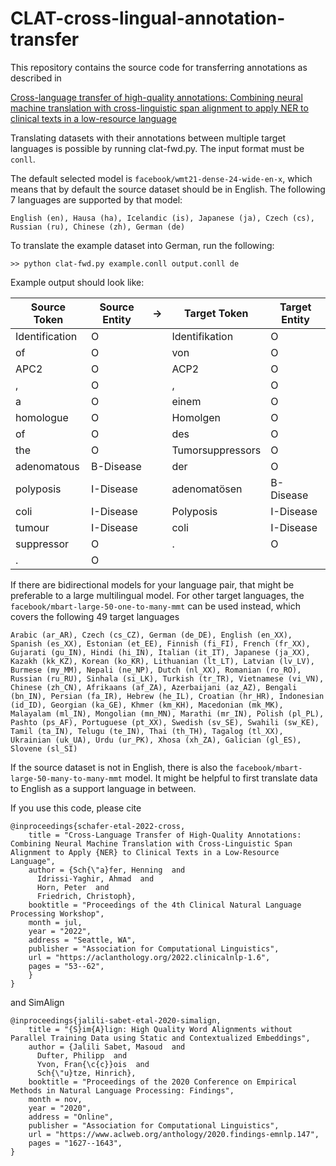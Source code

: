 # CLAT-cross-lingual-annotation-transfer
This repository contains the source code for transferring annotations as described in 

[Cross-language transfer of high-quality annotations: Combining neural machine translation with cross-linguistic span alignment to apply NER to clinical texts in a low-resource language](https://aclanthology.org/2022.clinicalnlp-1.6/)

Translating datasets with their annotations between multiple target languages is possible by running clat-fwd.py. The input format must be `conll`. 

The default selected model is `facebook/wmt21-dense-24-wide-en-x`, which means that by default the source dataset should be in English. The following 7 languages are supported by that model:

    English (en), Hausa (ha), Icelandic (is), Japanese (ja), Czech (cs), Russian (ru), Chinese (zh), German (de)

To translate the example dataset into German, run the following:

    >> python clat-fwd.py example.conll output.conll de

Example output should look like:

| Source Token | Source Entity | ->|Target Token|Target Entity
|--|--|--|--|--|
| Identification | O ||Identifikation|O|
| of | O ||von|O|
| APC2 | O ||ACP2|O|
| , | O ||,|O|
| a | O ||einem|O|
| homologue | O ||Homolgen|O|
| of | O ||des|O|
|the| O ||Tumorsuppressors|O|
|adenomatous|B-Disease||der|O|
|polyposis|I-Disease||adenomatösen|B-Disease|
|coli|I-Disease||Polyposis|I-Disease|
|tumour|I-Disease||coli|I-Disease|
|suppressor|O||.|O|
|.|O|


If there are bidirectional models for your language pair, that might be preferable to a large multilingual model. For other target languages, the `facebook/mbart-large-50-one-to-many-mmt` can be used instead, which covers the following 49 target languages

    Arabic (ar_AR), Czech (cs_CZ), German (de_DE), English (en_XX), Spanish (es_XX), Estonian (et_EE), Finnish (fi_FI), French (fr_XX), Gujarati (gu_IN), Hindi (hi_IN), Italian (it_IT), Japanese (ja_XX), Kazakh (kk_KZ), Korean (ko_KR), Lithuanian (lt_LT), Latvian (lv_LV), Burmese (my_MM), Nepali (ne_NP), Dutch (nl_XX), Romanian (ro_RO), Russian (ru_RU), Sinhala (si_LK), Turkish (tr_TR), Vietnamese (vi_VN), Chinese (zh_CN), Afrikaans (af_ZA), Azerbaijani (az_AZ), Bengali (bn_IN), Persian (fa_IR), Hebrew (he_IL), Croatian (hr_HR), Indonesian (id_ID), Georgian (ka_GE), Khmer (km_KH), Macedonian (mk_MK), Malayalam (ml_IN), Mongolian (mn_MN), Marathi (mr_IN), Polish (pl_PL), Pashto (ps_AF), Portuguese (pt_XX), Swedish (sv_SE), Swahili (sw_KE), Tamil (ta_IN), Telugu (te_IN), Thai (th_TH), Tagalog (tl_XX), Ukrainian (uk_UA), Urdu (ur_PK), Xhosa (xh_ZA), Galician (gl_ES), Slovene (sl_SI)

If the source dataset is not in English, there is also the `facebook/mbart-large-50-many-to-many-mmt` model. It might be helpful to first translate data to English as a support language in between.

If you use this code, please cite

    @inproceedings{schafer-etal-2022-cross,
        title = "Cross-Language Transfer of High-Quality Annotations: Combining Neural Machine Translation with Cross-Linguistic Span Alignment to Apply {NER} to Clinical Texts in a Low-Resource Language",
        author = {Sch{\"a}fer, Henning  and
          Idrissi-Yaghir, Ahmad  and
          Horn, Peter  and
          Friedrich, Christoph},
        booktitle = "Proceedings of the 4th Clinical Natural Language Processing Workshop",
        month = jul,
        year = "2022",
        address = "Seattle, WA",
        publisher = "Association for Computational Linguistics",
        url = "https://aclanthology.org/2022.clinicalnlp-1.6",
        pages = "53--62",
        }
    }

and SimAlign

    @inproceedings{jalili-sabet-etal-2020-simalign,
        title = "{S}im{A}lign: High Quality Word Alignments without Parallel Training Data using Static and Contextualized Embeddings",
        author = {Jalili Sabet, Masoud  and
          Dufter, Philipp  and
          Yvon, Fran{\c{c}}ois  and
          Sch{\"u}tze, Hinrich},
        booktitle = "Proceedings of the 2020 Conference on Empirical Methods in Natural Language Processing: Findings",
        month = nov,
        year = "2020",
        address = "Online",
        publisher = "Association for Computational Linguistics",
        url = "https://www.aclweb.org/anthology/2020.findings-emnlp.147",
        pages = "1627--1643",
    }
